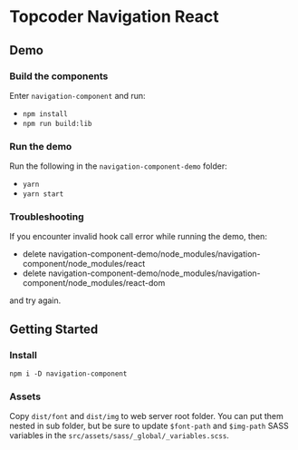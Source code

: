 # Topcoder Navigation React

## Demo

### Build the components

Enter `navigation-component` and run:

- `npm install`
- `npm run build:lib`

### Run the demo

Run the following in the `navigation-component-demo` folder:

- `yarn`
- `yarn start`

### Troubleshooting

If you encounter invalid hook call error while running the demo, then:

  - delete navigation-component-demo/node_modules/navigation-component/node_modules/react
  - delete navigation-component-demo/node_modules/navigation-component/node_modules/react-dom

and try again.

## Getting Started

### Install

```
npm i -D navigation-component
```

### Assets

Copy `dist/font` and `dist/img` to web server root folder. You can put them nested in sub folder, but be sure to update `$font-path` and `$img-path` SASS variables in the `src/assets/sass/_global/_variables.scss`.
